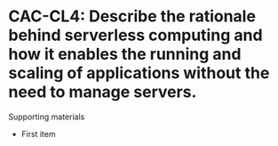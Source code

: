 # CAC-CL4:    Describe the rationale behind serverless computing and how it enables the running and scaling of applications without the need to manage servers.

Supporting materials

* First item